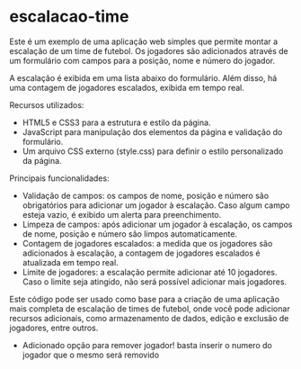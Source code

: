 # escalacao-time

Este é um exemplo de uma aplicação web simples que permite montar a escalação de um time de futebol. Os jogadores são adicionados através de um formulário com campos para a posição, nome e número do jogador.

A escalação é exibida em uma lista abaixo do formulário. Além disso, há uma contagem de jogadores escalados, exibida em tempo real.

Recursos utilizados:
- HTML5 e CSS3 para a estrutura e estilo da página.
- JavaScript para manipulação dos elementos da página e validação do formulário.
- Um arquivo CSS externo (style.css) para definir o estilo personalizado da página.

Principais funcionalidades:
- Validação de campos: os campos de nome, posição e número são obrigatórios para adicionar um jogador à escalação. Caso algum campo esteja vazio, é exibido um alerta para preenchimento.
- Limpeza de campos: após adicionar um jogador à escalação, os campos de nome, posição e número são limpos automaticamente.
- Contagem de jogadores escalados: a medida que os jogadores são adicionados à escalação, a contagem de jogadores escalados é atualizada em tempo real.
- Limite de jogadores: a escalação permite adicionar até 10 jogadores. Caso o limite seja atingido, não será possível adicionar mais jogadores.

Este código pode ser usado como base para a criação de uma aplicação mais completa de escalação de times de futebol, onde você pode adicionar recursos adicionais, como armazenamento de dados, edição e exclusão de jogadores, entre outros.

- Adicionado opção para remover jogador! basta inserir o numero do jogador que o mesmo será removido
